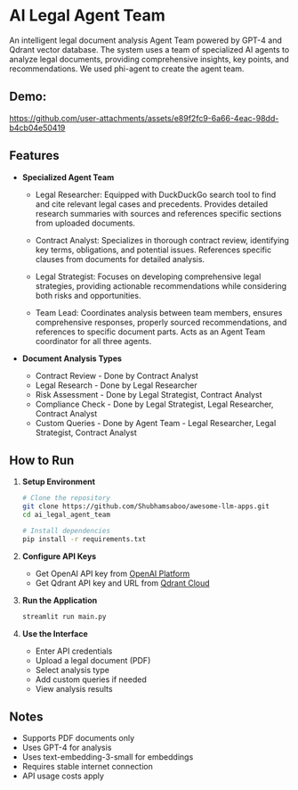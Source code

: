 # AI Legal Agent Team

An intelligent legal document analysis Agent Team powered by GPT-4 and Qdrant vector database. The system uses a team of specialized AI agents to analyze legal documents, providing comprehensive insights, key points, and recommendations. We used phi-agent to create the agent team.

## Demo:

https://github.com/user-attachments/assets/e89f2fc9-6a66-4eac-98dd-b4cb04e50419

## Features

- **Specialized Agent Team**
  - Legal Researcher: Equipped with DuckDuckGo search tool to find and cite relevant legal cases and precedents. Provides detailed research summaries with sources and references specific sections from uploaded documents.
  
  - Contract Analyst: Specializes in thorough contract review, identifying key terms, obligations, and potential issues. References specific clauses from documents for detailed analysis.
  
  - Legal Strategist: Focuses on developing comprehensive legal strategies, providing actionable recommendations while considering both risks and opportunities.
  
  - Team Lead: Coordinates analysis between team members, ensures comprehensive responses, properly sourced recommendations, and references to specific document parts. Acts as an Agent Team coordinator for all three agents.

- **Document Analysis Types**
  - Contract Review - Done by Contract Analyst
  - Legal Research - Done by Legal Researcher
  - Risk Assessment - Done by Legal Strategist, Contract Analyst
  - Compliance Check - Done by Legal Strategist, Legal Researcher, Contract Analyst
  - Custom Queries - Done by Agent Team - Legal Researcher, Legal Strategist, Contract Analyst

## How to Run

1. **Setup Environment**
   ```bash
   # Clone the repository
   git clone https://github.com/Shubhamsaboo/awesome-llm-apps.git
   cd ai_legal_agent_team
   
   # Install dependencies
   pip install -r requirements.txt
   ```

2. **Configure API Keys**
   - Get OpenAI API key from [OpenAI Platform](https://platform.openai.com)
   - Get Qdrant API key and URL from [Qdrant Cloud](https://cloud.qdrant.io)

3. **Run the Application**
   ```bash
   streamlit run main.py
   ```
4. **Use the Interface**
   - Enter API credentials
   - Upload a legal document (PDF)
   - Select analysis type
   - Add custom queries if needed
   - View analysis results

## Notes

- Supports PDF documents only
- Uses GPT-4 for analysis
- Uses text-embedding-3-small for embeddings
- Requires stable internet connection
- API usage costs apply
